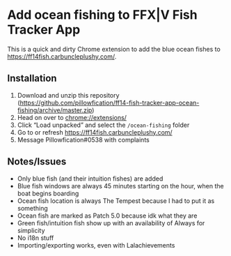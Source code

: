 # Add ocean fishing to FFX|V Fish Tracker App

This is a quick and dirty Chrome extension to add the blue ocean fishes to https://ff14fish.carbuncleplushy.com/.

## Installation

1. Download and unzip this repository (https://github.com/pillowfication/ff14-fish-tracker-app-ocean-fishing/archive/master.zip)
2. Head on over to [chrome://extensions/](chrome://extensions/)
3. Click “Load unpacked” and select the `/ocean-fishing` folder
4. Go to or refresh https://ff14fish.carbuncleplushy.com/
5. Message Pillowfication#0538 with complaints

## Notes/Issues

 - Only blue fish (and their intuition fishes) are added
 - Blue fish windows are always 45 minutes starting on the hour, when the boat begins boarding
 - Ocean fish location is always The Tempest because I had to put it as something
 - Ocean fish are marked as Patch 5.0 because idk what they are
 - Green fish/intuition fish show up with an availability of Always for simplicity
 - No i18n stuff
 - Importing/exporting works, even with Lalachievements
